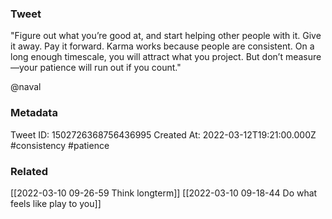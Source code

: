 ### Tweet
"Figure out what you’re good at, and start helping other people with it. Give it away. Pay it forward. Karma works because people are consistent. On a long enough timescale, you will attract what you project. But don’t measure—your patience will run out if you count."

@naval

### Metadata
Tweet ID: 1502726368756436995
Created At: 2022-03-12T19:21:00.000Z
#consistency
#patience 

### Related
[[2022-03-10 09-26-59 Think longterm]]
[[2022-03-10 09-18-44 Do what feels like play to you]]

